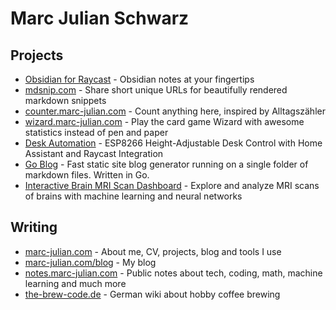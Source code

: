 # Marc Julian Schwarz

## Projects
- [Obsidian for Raycast](https://www.raycast.com/marcjulian/obsidian) - Obsidian notes at your fingertips
- [mdsnip.com](https://mdsnip.com/) - Share short unique URLs for beautifully rendered markdown snippets
- [counter.marc-julian.com](https://counter.marc-julian.com/) - Count anything here, inspired by Alltagszähler
- [wizard.marc-julian.com](https://wizard.marc-julian.com/) - Play the card game Wizard with awesome statistics instead of pen and paper
- [Desk Automation](https://github.com/marcjulianschwarz/ha-desk-automation) - ESP8266 Height-Adjustable Desk Control with Home Assistant and Raycast Integration
- [Go Blog](https://github.com/marcjulianschwarz/go-blog) - Fast static site blog generator running on a single folder of markdown files. Written in Go.
- [Interactive Brain MRI Scan Dashboard](https://github.com/marcjulianschwarz/mri-scan-dashboard) - Explore and analyze MRI scans of brains with machine learning and neural networks


## Writing
- [marc-julian.com](https://marc-julian.com/) - About me, CV, projects, blog and tools I use
- [marc-julian.com/blog](https://marc-julian.com/blog) - My blog
- [notes.marc-julian.com](https://notes.marc-julian.com/) - Public notes about tech, coding, math, machine learning and much more
- [the-brew-code.de](https://the-brew-code.de) - German wiki about hobby coffee brewing
